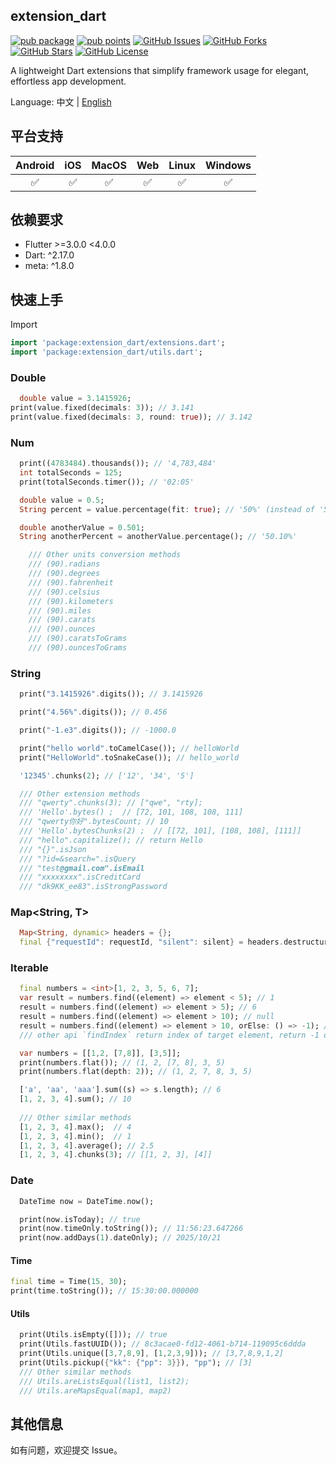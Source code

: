 
## extension_dart
[![pub package](https://img.shields.io/pub/v/extension_dart.svg)](https://pub.dev/packages/extension_dart)
[![pub points](https://img.shields.io/pub/points/extension_dart?color=2E8B57&label=pub%20points)](https://pub.dev/packages/extension_dart/score)
[![GitHub Issues](https://img.shields.io/github/issues/leo1394/extension_dart.svg?branch=master)](https://github.com/leo1394/extension_dart/issues)
[![GitHub Forks](https://img.shields.io/github/forks/leo1394/extension_dart.svg?branch=master)](https://github.com/leo1394/extension_dart/network)
[![GitHub Stars](https://img.shields.io/github/stars/leo1394/extension_dart.svg?branch=master)](https://github.com/leo1394/extension_dart/stargazers)
[![GitHub License](https://img.shields.io/badge/license-MIT%20-blue.svg)](https://raw.githubusercontent.com/leo1394/extension_dart/master/LICENSE)

A lightweight Dart extensions that simplify framework usage for elegant, effortless app development.

Language: 中文 | [English](README.md)
## 平台支持

| Android | iOS | MacOS | Web | Linux | Windows |
| :-----: | :-: | :---: |:---:| :---: | :-----: |
|   ✅    | ✅  |  ✅   |  ✅  |  ✅   |   ✅    |

## 依赖要求

- Flutter >=3.0.0 <4.0.0
- Dart: ^2.17.0
- meta: ^1.8.0


## 快速上手
Import
```dart
import 'package:extension_dart/extensions.dart';
import 'package:extension_dart/utils.dart';
``` 

### Double

```dart
  double value = 3.1415926;
print(value.fixed(decimals: 3)); // 3.141
print(value.fixed(decimals: 3, round: true)); // 3.142

```

### Num
```dart
  print((4783484).thousands()); // '4,783,484'
  int totalSeconds = 125;
  print(totalSeconds.timer()); // '02:05'

  double value = 0.5;
  String percent = value.percentage(fit: true); // '50%' (instead of '50.00%')

  double anotherValue = 0.501;
  String anotherPercent = anotherValue.percentage(); // '50.10%'

    /// Other units conversion methods
    /// (90).radians
    /// (90).degrees
    /// (90).fahrenheit
    /// (90).celsius
    /// (90).kilometers
    /// (90).miles
    /// (90).carats
    /// (90).ounces
    /// (90).caratsToGrams
    /// (90).ouncesToGrams

```

### String

```dart
  print("3.1415926".digits()); // 3.1415926

  print("4.56%".digits()); // 0.456

  print("-1.e3".digits()); // -1000.0

  print("hello world".toCamelCase()); // helloWorld
  print("HelloWorld".toSnakeCase()); // hello_world

  '12345'.chunks(2); // ['12', '34', '5']

  /// Other extension methods
  /// "qwerty".chunks(3); // ["qwe", "rty];
  /// 'Hello'.bytes() ;  // [72, 101, 108, 108, 111]
  /// "qwerty你好".bytesCount; // 10
  /// 'Hello'.bytesChunks(2) ;  // [[72, 101], [108, 108], [111]]
  /// "hello".capitalize(); // return Hello
  /// "{}".isJson 
  /// "?id=&search=".isQuery
  /// "test@gmail.com".isEmail 
  /// "xxxxxxxx".isCreditCard 
  /// "dk9KK_ee83".isStrongPassword 
```

### Map<String, T>

```dart
  Map<String, dynamic> headers = {};
  final {"requestId": requestId, "silent": silent} = headers.destructure();

```

### Iterable

```dart
  final numbers = <int>[1, 2, 3, 5, 6, 7];
  var result = numbers.find((element) => element < 5); // 1
  result = numbers.find((element) => element > 5); // 6
  result = numbers.find((element) => element > 10); // null
  result = numbers.find((element) => element > 10, orElse: () => -1); // -1
  /// other api `findIndex` return index of target element, return -1 otherwise

  var numbers = [[1,2, [7,8]], [3,5]];
  print(numbers.flat()); // (1, 2, [7, 8], 3, 5)
  print(numbers.flat(depth: 2)); // (1, 2, 7, 8, 3, 5)

  ['a', 'aa', 'aaa'].sum((s) => s.length); // 6
  [1, 2, 3, 4].sum(); // 10
  
  /// Other similar methods
  [1, 2, 3, 4].max();  // 4
  [1, 2, 3, 4].min();  // 1
  [1, 2, 3, 4].average(); // 2.5
  [1, 2, 3, 4].chunks(3); // [[1, 2, 3], [4]]
```

### Date

```dart
  DateTime now = DateTime.now();

  print(now.isToday); // true
  print(now.timeOnly.toString()); // 11:56:23.647266
  print(now.addDays(1).dateOnly); // 2025/10/21
```

#### Time

```dart
final time = Time(15, 30);
print(time.toString()); // 15:30:00.000000

```

#### Utils

```dart
  print(Utils.isEmpty([])); // true
  print(Utils.fastUUID()); // 8c3acae0-fd12-4061-b714-119095c6ddda
  print(Utils.unique([3,7,8,9], [1,2,3,9])); // [3,7,8,9,1,2]
  print(Utils.pickup({"kk": {"pp": 3}}), "pp"); // [3]
  /// Other similar methods
  /// Utils.areListsEqual(list1, list2);
  /// Utils.areMapsEqual(map1, map2)
```


## 其他信息
如有问题，欢迎提交 Issue。
